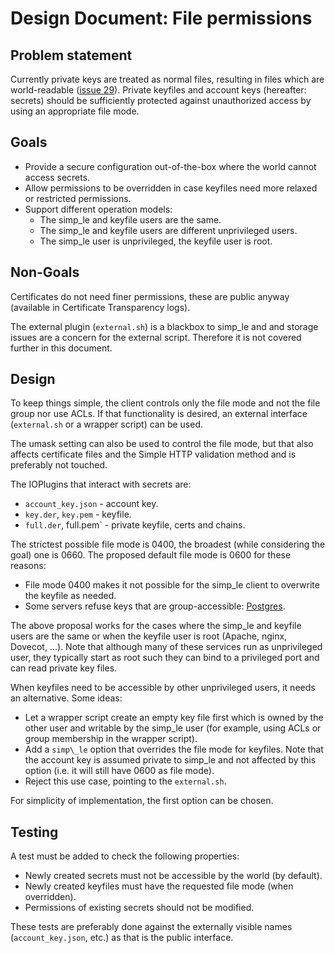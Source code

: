 # Design Document: File permissions

## Problem statement
Currently private keys are treated as normal files, resulting in files which are
world-readable ([issue 29][1]). Private keyfiles and account keys (hereafter:
secrets) should be sufficiently protected against unauthorized access by using
an appropriate file mode.

## Goals
 - Provide a secure configuration out-of-the-box where the world cannot access
   secrets.
 - Allow permissions to be overridden in case keyfiles need more relaxed or
   restricted permissions.
 - Support different operation models:
   - The simp\_le and keyfile users are the same.
   - The simp\_le and keyfile users are different unprivileged users.
   - The simp\_le user is unprivileged, the keyfile user is root.

## Non-Goals
Certificates do not need finer permissions, these are public anyway (available
in Certificate Transparency logs).

The external plugin (`external.sh`) is a blackbox to simp\_le and and storage
issues are a concern for the external script. Therefore it is not covered
further in this document.

## Design
To keep things simple, the client controls only the file mode and not the file
group nor use ACLs. If that functionality is desired, an external interface
(`external.sh` or a wrapper script) can be used.

The umask setting can also be used to control the file mode, but that also
affects certificate files and the Simple HTTP validation method and is
preferably not touched.

The IOPlugins that interact with secrets are:

 - `account_key.json` - account key.
 - `key.der`, `key.pem` - keyfile.
 - `full.der`, full.pem` - private keyfile, certs and chains.

The strictest possible file mode is 0400, the broadest (while considering the
goal) one is 0660. The proposed default file mode is 0600 for these reasons:

 - File mode 0400 makes it not possible for the simp\_le client to overwrite the
   keyfile as needed.
 - Some servers refuse keys that are group-accessible: [Postgres][2].

The above proposal works for the cases where the simp\_le and keyfile users are
the same or when the keyfile user is root (Apache, nginx, Dovecot, ...). Note
that although many of these services run as unprivileged user, they typically
start as root such they can bind to a privileged port and can read private key
files.

When keyfiles need to be accessible by other unprivileged users, it needs
an alternative. Some ideas:

 - Let a wrapper script create an empty key file first which is owned by the
   other user and writable by the simp\_le user (for example, using ACLs or
   group membership in the wrapper script).
 - Add a `simp\_le` option that overrides the file mode for keyfiles. Note that
   the account key is assumed private to simp\_le and not affected by this
   option (i.e. it will still have 0600 as file mode).
 - Reject this use case, pointing to the `external.sh`.

For simplicity of implementation, the first option can be chosen.

## Testing
A test must be added to check the following properties:

 - Newly created secrets must not be accessible by the world (by default).
 - Newly created keyfiles must have the requested file mode (when overridden).
 - Permissions of existing secrets should not be modified.

These tests are preferably done against the externally visible names
(`account_key.json`, etc.) as that is the public interface.

 [1]: https://github.com/kuba/simp_le/issues/29
 [2]: http://www.postgresql.org/docs/current/static/ssl-tcp.html
